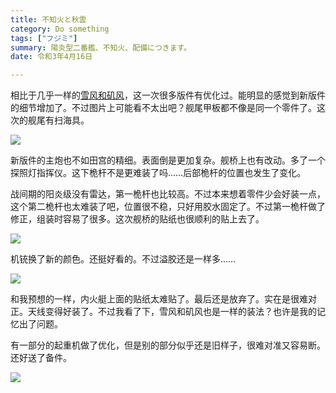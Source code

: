 ```yaml
---
title: 不知火と秋雲
category: Do something
tags: ["フジミ"]
summary: 陽炎型二番艦、不知火、配備につきます。
date: 令和3年4月16日

---
```


相比于几乎一样的[雪风和矶风](https://blog.gyara.moe/post/2021-04-02-yukikaze-to-isokaze)，这一次很多版件有优化过。能明显的感觉到新版件的细节增加了。不过图片上可能看不太出吧？舰尾甲板都不像是同一个零件了。这次的舰尾有扫海具。

![](https://t.gyara.moe/PzFr)

新版件的主炮也不如田宫的精细。表面倒是更加复杂。舰桥上也有改动。多了一个探照灯指挥仪。这下桅杆不是更难装了吗……后部桅杆的位置也发生了变化。

战间期的阳炎级没有雷达，第一桅杆也比较高。不过本来想着零件少会好装一点，这个第二桅杆也太难装了吧，位置很不稳，只好用胶水固定了。不过第一桅杆做了修正，组装时容易了很多。这次舰桥的贴纸也很顺利的贴上去了。

![](https://t.gyara.moe/tdrX)

机铳换了新的颜色。还挺好看的。不过溢胶还是一样多……

![](https://t.gyara.moe/L7aY)

和我预想的一样，内火艇上面的贴纸太难贴了。最后还是放弃了。实在是很难对正。天线变得好装了。不过我看了下，雪风和矶风也是一样的装法？也许是我的记忆出了问题。

有一部分的起重机做了优化，但是别的部分似乎还是旧样子，很难对准又容易断。还好送了备件。

![](https://t.gyara.moe/aVTn)
